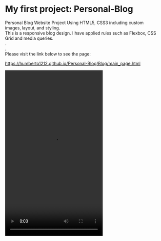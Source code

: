 # My first project: Personal-Blog

Personal Blog Website Project
Using HTML5, CSS3 including custom images, layout, and styling.<br>
This is a responsive blog design. I have applied rules such as Flexbox, CSS Grid and media queries.<br>
.<br>
.<br>
Please visit the link below to see the page:

https://humberto1212.github.io/Personal-Blog/Blog/main_page.html

<video width="320" height="540" controls>
<source src="./Screen/screen.mov" type="video/mp4">
</video>
